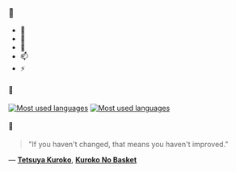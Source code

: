 ### 👋

- 🔭
- 🌱
- 💬
- 📫
- ⚡

#### 🧏

[![Most used languages](https://github-readme-stats-aynah.vercel.app/api/top-langs/?username=aynh&theme=solarized-dark&langs_count=6&layout=compact&hide_title=true)](https://github.com/anuraghazra/github-readme-stats#gh-dark-mode-only)
[![Most used languages](https://github-readme-stats-aynah.vercel.app/api/top-langs/?username=aynh&theme=solarized-light&langs_count=6&layout=compact&hide_title=true)](https://github.com/anuraghazra/github-readme-stats#gh-light-mode-only)

#### 💬

> "If you haven't changed, that means you haven't improved."

&mdash; [**Tetsuya Kuroko**](https://myanimelist.net/character.php?q=Tetsuya%20Kuroko&cat=character), [**Kuroko No Basket**](https://myanimelist.net/search/all?q=Kuroko%20No%20Basket&cat=all)
